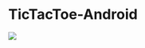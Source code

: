# TicTacToe-Android

<a align=center href=../../actions/workflows/main.yml><img src=../../actions/workflows/main.yml/badge.svg></img></a>
